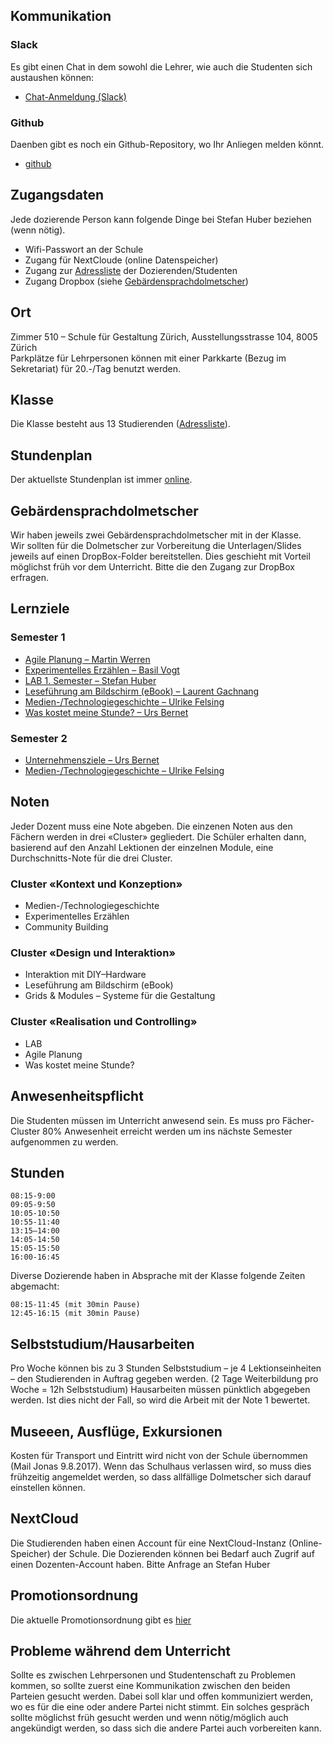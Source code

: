 ## Kommunikation
### Slack
Es gibt einen Chat in dem sowohl die Lehrer, wie auch die Studenten sich austaushen können:

* [Chat-Anmeldung (Slack)](https://join.slack.com/t/logrinto/shared_invite/enQtMjUwNzcxNDAzMDI5LTI3OWYxYzg2YWRjZjc2OTlkM2I1ZWY5Mjk4YmRmYWQ2OWQ5MGQxMjI2YmQ5NTBjMThlMTIwZjA2ODFiN2VmZTY)

### Github
Daenben gibt es noch ein Github-Repository, wo Ihr Anliegen melden könnt.
* [github](https://github.com/logrinto/IAD2017/issues)
## Zugangsdaten
Jede dozierende Person kann folgende Dinge bei Stefan Huber beziehen (wenn nötig).
* Wifi-Passwort an der Schule
* Zugang für NextCloude (online Datenspeicher)
* Zugang zur [Adressliste](https://logrinto.github.io/IAD2017.students/) der Dozierenden/Studenten
* Zugang Dropbox (siehe [Gebärdensprachdolmetscher](#gebärdensprachdolmetscher))

## Ort
Zimmer 510 – Schule für Gestaltung Zürich, Ausstellungsstrasse 104, 8005 Zürich  
Parkplätze für Lehrpersonen können mit einer Parkkarte (Bezug im Sekretariat) für 20.-/Tag benutzt werden.

## Klasse
Die Klasse besteht aus 13 Studierenden ([Adressliste](https://logrinto.github.io/IAD2017.students/)).

## Stundenplan
Der aktuellste Stundenplan ist immer [online](https://logrinto.github.io/IAD2017.timetable/).

## Gebärdensprachdolmetscher
Wir haben jeweils zwei Gebärdensprachdolmetscher mit in der Klasse.  
Wir sollten für die Dolmetscher zur Vorbereitung die Unterlagen/Slides jeweils auf einen DropBox-Folder bereitstellen. Dies geschieht mit Vorteil möglichst früh vor dem Unterricht. Bitte die den Zugang zur DropBox erfragen.

## Lernziele
### Semester 1
* [Agile Planung – Martin Werren](./lernziele/HS2017/agil.md)
* [Experimentelles Erzählen – Basil Vogt](./lernziele/HS2017/expstory.md)
* [LAB 1. Semester – Stefan Huber](./lernziele/HS2017/lab.md)
* [Leseführung am Bildschirm (eBook) – Laurent Gachnang](./lernziele/HS2017/readscreen.md)
* [Medien-/Technologiegeschichte – Ulrike Felsing](./lernziele/HS2017/artcontext.md)
* [Was kostet meine Stunde? – Urs Bernet](./lernziele/HS2017/cost.md)
### Semester 2
* [Unternehmensziele – Urs Bernet](./lernziele/FS2018/business-aim.md)
* [Medien-/Technologiegeschichte – Ulrike Felsing](./lernziele/FS2018/artcontext.md)

## Noten
Jeder Dozent muss eine Note abgeben. Die einzenen Noten aus den Fächern werden in drei «Cluster» gegliedert. Die Schüler erhalten dann, basierend auf den Anzahl Lektionen der einzelnen Module, eine Durchschnitts-Note für die drei Cluster.

### Cluster «Kontext und Konzeption»
* Medien-/Technologiegeschichte
* Experimentelles Erzählen
* Community Building
<!-- * Technologiegeschichte der Schrift -->
### Cluster «Design und Interaktion»
<!-- * Interaktive Grafiken -->
* Interaktion mit DIY–Hardware
* Leseführung am Bildschirm (eBook)
* Grids & Modules – Systeme für die Gestaltung
### Cluster «Realisation und Controlling»
* LAB
* Agile Planung
* Was kostet meine Stunde?

## Anwesenheitspflicht
Die Studenten müssen im Unterricht anwesend sein. Es muss pro Fächer-Cluster 80% Anwesenheit erreicht werden um ins nächste Semester aufgenommen zu werden.

## Stunden
```
08:15-9:00
09:05-9:50
10:05-10:50
10:55-11:40
13:15–14:00
14:05-14:50
15:05-15:50
16:00-16:45
```
Diverse Dozierende haben in Absprache mit der Klasse folgende Zeiten abgemacht:
```
08:15-11:45 (mit 30min Pause)
12:45-16:15 (mit 30min Pause)
```

## Selbststudium/Hausarbeiten
Pro Woche können bis zu 3 Stunden Selbststudium – je 4 Lektionseinheiten – den Studierenden in Auftrag gegeben werden. (2 Tage Weiterbildung pro Woche = 12h Selbststudium)
Hausarbeiten müssen pünktlich abgegeben werden. Ist dies nicht der Fall, so wird die Arbeit mit der Note 1 bewertet.


## Museeen, Ausflüge, Exkursionen
Kosten für Transport und Eintritt wird nicht von der Schule übernommen (Mail Jonas 9.8.2017).
Wenn das Schulhaus verlassen wird, so muss dies frühzeitig angemeldet werden, so dass allfällige Dolmetscher sich darauf einstellen können.

## NextCloud
Die Studierenden haben einen Account für eine NextCloud-Instanz (Online-Speicher) der Schule. Die Dozierenden können bei Bedarf auch Zugrif auf einen Dozenten-Account haben. Bitte Anfrage an Stefan Huber

## Promotionsordnung
Die aktuelle Promotionsordnung gibt es [hier](http://sfgz.ch/angebot/weiterbildung/hf-gestaltung-und-kunst/IAD/reglemente-1.html)

## Probleme während dem Unterricht
Sollte es zwischen Lehrpersonen und Studentenschaft zu Problemen kommen, so sollte zuerst eine Kommunikation zwischen den beiden Parteien gesucht werden. Dabei soll klar und offen kommuniziert werden, wo es für die eine oder andere Partei nicht stimmt. Ein solches gespräch sollte möglichst früh gesucht werden und wenn nötig/möglich auch angekündigt werden, so dass sich die andere Partei auch vorbereiten kann.
